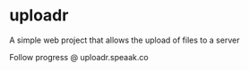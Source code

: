 # uploadr
A simple web project that allows the upload of files to a server

Follow progress @ uploadr.speaak.co
